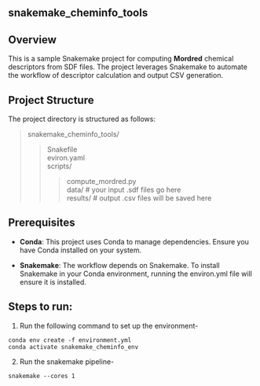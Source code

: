 ## snakemake_cheminfo_tools

## Overview
This is a sample Snakemake project for computing **Mordred** chemical descriptors from SDF files. The project leverages Snakemake to automate the workflow of descriptor calculation and output CSV generation. 

## Project Structure

The project directory is structured as follows:<br>
>snakemake_cheminfo_tools/ <br>
>>Snakefile <br>
>>eviron.yaml <br>
>>scripts/ <br>
>>>compute_mordred.py <br>
>>data/ # your input .sdf files go here <br>
>>results/ # output .csv files will be saved here <br>


## Prerequisites
- **Conda**: This project uses Conda to manage dependencies. Ensure you have Conda installed on your system. 

- **Snakemake**: The workflow depends on Snakemake. To install Snakemake in your Conda environment, running the environ.yml file will ensure it is installed.


## Steps to run:

1. Run the following command to set up the environment-

`conda env create -f environment.yml` <br>
`conda activate snakemake_cheminfo_env` <br>

2. Run the snakemake pipeline-

`snakemake --cores 1`


